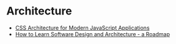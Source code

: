 # Architecture

- [CSS Architecture for Modern JavaScript Applications](https://www.madebymike.com.au/writing/css-architecture-for-modern-web-applications)
- [How to Learn Software Design and Architecture - a Roadmap](https://www.freecodecamp.org/news/software-design/)
